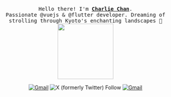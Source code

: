 <p align="center">
  <samp>
    Hello there! I'm <b><a rel="nofollow noopener noreferrer" target="_blank" href="https://github.com/xxlms">Charlie Chan</a></b>.
    <br>Passionate @vuejs & @flutter developer. Dreaming of strolling through Kyoto's enchanting landscapes 🏯<br>
  </samp>
  
  <img src="https://github.com/shinlms/shinlms/blob/main/33HU.gif" width="150"/>
</p>
<div align="center">
  
   [![Gmail](https://img.shields.io/badge/-Gmail-c14438?style=flat&logo=Gmail&logoColor=white)](mailto:charliechen1024@gmail.com)
   ![X (formerly Twitter) Follow](https://img.shields.io/twitter/follow/_shinlms)
   [![Gmail](https://img.shields.io/badge/Steam-282929?logo=steam)](https://steamcommunity.com/profiles/76561198453013506/)

</div>






